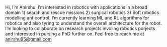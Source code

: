  Hi, I’m Anirshu. I’m interested in robotics with applications in a broad domain 1) search and rescue missions  2) surgical robotics 3) Soft robotics modelling anf control.
 I’m currently learning ML and RL algorithms for robotics and also tyring to understand the overall architecture for the robot. I’m looking to collaborate on research projects       involing robotics porjects and interested in pursing a PhD further on. Feel free to reach me at anirshu95@gmail.com

<!---
anirshu95/anirshu95 is a ✨ special ✨ repository because its `README.md` (this file) appears on your GitHub profile.
You can click the Preview link to take a look at your changes.
--->
